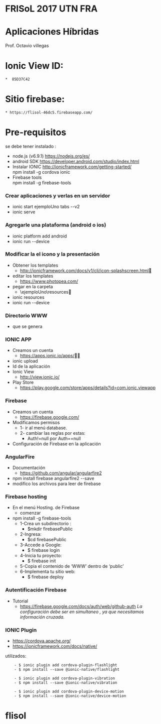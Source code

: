 FRISoL 2017 UTN FRA
========================================
Aplicaciones Híbridas 
========================================
Prof. Octavio villegas  
# Ionic View ID: #
	*  85D37C42 
# Sitio firebase:  #
	* https://flisol-46dc5.firebaseapp.com/ 
# Pre-requisitos #

 se debe tener instalado :

* node.js (v6.9.1)	https://nodejs.org/es/
* android SDK 	https://developer.android.com/studio/index.html
* Instalar IONIC http://ionicframework.com/getting-started/  	
		npm install -g cordova ionic
* Firebase tools 	
		npm install -g firebase-tools


### Crear aplicaciones y verlas en un servidor ###

* ionic start ejemploUno tabs --v2
* ionic serve

### Agregarle una plataforma (android o ios) ###

* ionic platform add android
* ionic run --device


### Modificar la el icono y la presentación ###

* Obtener los templates
	- http://ionicframework.com/docs/v1/cli/icon-splashscreen.html
* editar los templates
	- https://www.photopea.com/
* pegar en la carpeta
	- \ejemploUno\resources
* ionic resources
* ionic run --device


### Directorio WWW ###

* que se genera 


### IONIC APP ###

* Creamos un cuenta
	- https://apps.ionic.io/apps/
* ionic upload
* Id de la aplicación
* Ionic View
	- http://view.ionic.io/
* Play Store
	- https://play.google.com/store/apps/details?id=com.ionic.viewapp



### Firebase ###

* Creamos un cuenta
	- https://firebase.google.com/
* Modificamos permisos
	- 1- ir al menú database.
	- 2- cambiar las reglas por estas:
		- Auth!=null por Auth==null 
* Configuración de Firebase en la aplicación


### AngularFire ###

* Documentación
	- https://github.com/angular/angularfire2
* npm install firebase angularfire2 --save
* modifico los archivos para leer de firebase


### Firebase hosting ###

* En el menú Hosting. de Firebase
	- comenzar
* npm install -g firebase-tools
	- 1-Crea un subdirectorio :
		- $mkdir firebasePublic
	- 2-Ingresa:
		- $cd firebasePublic
	- 3-Accede a Google:
		- $ firebase login
	- 4-Inicia tu proyecto:
		- $ firebase init
	- 5-Copia el contenido de ‘WWW’ dentro de ‘public’
	- 6-Implementa tu sitio web:
		- $ firebase deploy

### Autentificación Firebase ###

* Tutorial 
	- https://firebase.google.com/docs/auth/web/github-auth
*La configuración debe ser en simultaneo , ya que necesitamos información cruzada.* 


### IONIC Plugin ###

* https://cordova.apache.org/
* https://ionicframework.com/docs/native/

utilizados:

		- $ ionic plugin add cordova-plugin-flashlight 
		- $ npm install --save @ionic-native/flashlight

		- $ ionic plugin add cordova-plugin-vibration 
		- $ npm install --save @ionic-native/vibration

		- $ ionic plugin add cordova-plugin-device-motion 
		- $ npm install --save @ionic-native/device-motion



# flisol
